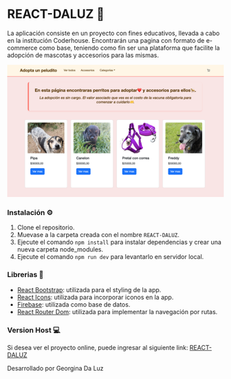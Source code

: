 # REACT-DALUZ 🛒

La aplicación consiste en un proyecto con fines educativos, llevada a cabo en la institución Coderhouse.
Encontrarán una pagina con formato de e-commerce como base, teniendo como fin ser una plataforma que facilite la adopción de mascotas y accesorios para las mismas.

![imagen](/public/img/REACT-DALUZ%20APP.png)

### Instalación ⚙️

1. Clone el repositorio.
2. Muevase a la carpeta creada con el nombre `REACT-DALUZ`.
3. Ejecute el comando `npm install` para instalar dependencias y crear una nueva carpeta node_modules.
4. Ejecute el comando `npm run dev` para levantarlo en servidor local.

### Librerias 🦾

- [React Bootstrap](http://react-bootstrap.netlify.app/): utilizada para el styling de la app.
- [React Icons](https://react-icons.github.io/react-icons/): utilizada para incorporar iconos en la app.
- [Firebase](https://firebase.google.com): utilizada como base de datos.
- [React Router Dom](): utilizada para implementar la navegación por rutas.

### Version Host 💻

Si desea ver el proyecto online, puede ingresar al siguiente link:
[REACT-DALUZ]()

Desarrollado por Georgina Da Luz
